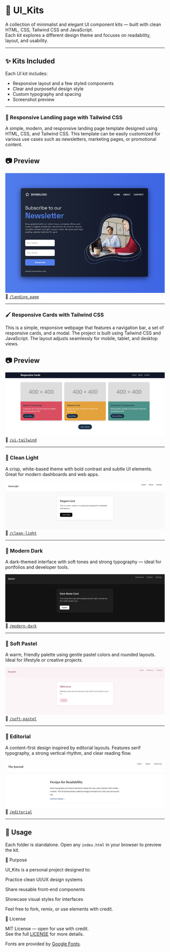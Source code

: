 # 🎨 UI_Kits

A collection of minimalist and elegant UI component kits — built with clean HTML, CSS, Tailwind CSS and JavaScript.  
Each kit explores a different design theme and focuses on readability, layout, and usability.

---

## ✨ Kits Included

Each UI kit includes:

- Responsive layout and a few styled components
- Clear and purposeful design style
- Custom typography and spacing
- Screenshot preview

---

### 📰 Responsive Landiing page with Tailwind CSS

A simple, modern, and responsive landing page template designed using HTML, CSS, and Tailwind CSS. This template can be easily customized for various use cases such as newsletters, marketing pages, or promotional content.

## 📷 Preview

![Landing page Preview](./landing_page/preview.png)
📁 [`/landing_page`](./landing_page)

---

### 🖌️ Responsive Cards with Tailwind CSS

This is a simple, responsive webpage that features a navigation bar, a set of responsive cards, and a modal. The project is built using Tailwind CSS and JavaScript. The layout adjusts seamlessly for mobile, tablet, and desktop views.

## 📷 Preview

![UI Tailwind CSS Preview](./ui-tailwind/preview.png)
📁 [`/ui-tailwind`](./ui-tailwind)

---

### 🧼 Clean Light

A crisp, white-based theme with bold contrast and subtle UI elements. Great for modern dashboards and web apps.

![Clean Light Preview](./clean-light/preview.png)  
📁 [`/clean-light`](./clean-light)

---

### 🖤 Modern Dark

A dark-themed interface with soft tones and strong typography — ideal for portfolios and developer tools.

![Modern Dark Preview](./modern-dark/preview.png)  
📁 [`/modern-dark`](./modern-dark)

---

### 🌸 Soft Pastel

A warm, friendly palette using gentle pastel colors and rounded layouts. Ideal for lifestyle or creative projects.

![Soft Pastel Preview](./soft-pastel/preview.png)  
📁 [`/soft-pastel`](./soft-pastel)

---

### 📰 Editorial

A content-first design inspired by editorial layouts. Features serif typography, a strong vertical rhythm, and clear reading flow.

![Editorial Preview](./editorial/preview.png)  
📁 [`/editorial`](./editorial)

---

## 🚀 Usage

Each folder is standalone. Open any `index.html` in your browser to preview the kit.

🧠 Purpose

UI_Kits is a personal project designed to:

Practice clean UI/UX design systems

Share reusable front-end components

Showcase visual styles for interfaces

Feel free to fork, remix, or use elements with credit.

📄 License

MIT License — open for use with credit.  
See the full [LICENSE](./LICENSE) for more details.

Fonts are provided by [Google Fonts](https://fonts.google.com/).
